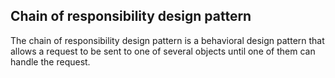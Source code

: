 ## Chain of responsibility design pattern

The chain of responsibility design pattern is a behavioral design pattern that allows a request to be sent to one of several objects until one of them can handle the request.